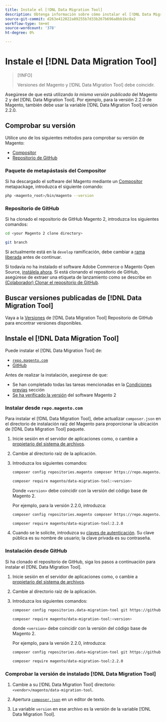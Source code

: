 ```yaml
---
title: Instale el [!DNL Data Migration Tool]
description: Obtenga información sobre cómo instalar el [!DNL Data Migration Tool] para transferir datos entre el Magento 1 y el Magento 2.
source-git-commit: d263e412022a89255b7d33b267b696a8bb1bc8a2
workflow-type: tm+mt
source-wordcount: '378'
ht-degree: 0%

---
```



# Instale el [!DNL Data Migration Tool]

>[!INFO]
>
>Versiones del Magento y [!DNL Data Migration Tool] debe coincidir.


Asegúrese de que está utilizando *la misma versión publicada* del Magento 2 y del [!DNL Data Migration Tool]. Por ejemplo, para la versión 2.2.0 de Magento, también debe usar la variable [!DNL Data Migration Tool] versión 2.2.0.

## Comprobar su versión

Utilice uno de los siguientes métodos para comprobar su versión de Magento:

- [Compositor](#composer-metapackage)
- [Repositorio de GitHub](#github-repository)

### Paquete de metapástasis del Compositor

Si ha descargado el software del Magento mediante un [Compositor](https://glossary.magento.com/composer) metapackage, introduzca el siguiente comando:

```bash
php <magento_root>/bin/magento --version
```

### Repositorio de GitHub

Si ha clonado el repositorio de GitHub Magento 2, introduzca los siguientes comandos:

```bash
cd <your Magento 2 clone directory>
```

```bash
git branch
```

Si actualmente está en la `develop` ramificación, debe cambiar a [rama liberada](https://developer.adobe.com/commerce/contributor/guides/install/change-version/) antes de continuar.

Si todavía no ha instalado el software Adobe Commerce o Magento Open Source, [instálela ahora](../../installation/prerequisites/commerce.md).
Si está clonando el repositorio de GitHub, asegúrese de extraer una etiqueta de lanzamiento como se describe en [(Colaborador) Clonar el repositorio de GitHub](https://developer.adobe.com/commerce/contributor/guides/install/clone-repository/).

## Buscar versiones publicadas de [!DNL Data Migration Tool]

Vaya a la [Versiones](https://github.com/magento/data-migration-tool/releases) de [!DNL Data Migration Tool] Repositorio de GitHub para encontrar versiones disponibles.

## Instale el [!DNL Data Migration Tool]

Puede instalar el [!DNL Data Migration Tool] de:

- [`repo.magento.com`](#install-from-repomagentocom)
- [GitHub](#install-from-github)

Antes de realizar la instalación, asegúrese de que:

- Se han completado todas las tareas mencionadas en la [Condiciones previas](prerequisites.md) sección
- [Se ha verificado la versión](install.md#check-your-version) del software Magento 2

### Instalar desde `repo.magento.com`

Para instalar el [!DNL Data Migration Tool], debe actualizar `composer.json` en el directorio de instalación raíz del Magento para proporcionar la ubicación de [!DNL Data Migration Tool] paquete.

1. Inicie sesión en el servidor de aplicaciones como, o cambie a [propietario del sistema de archivos](../../installation/prerequisites/file-system/overview.md).
1. Cambie al directorio raíz de la aplicación.
1. Introduzca los siguientes comandos:

   ```bash
   composer config repositories.magento composer https://repo.magento.com
   ```

   ```bash
   composer require magento/data-migration-tool:<version>
   ```

   Donde `<version>` debe coincidir con la versión del código base de Magento 2.

   Por ejemplo, para la versión 2.2.0, introduzca:

   ```bash
   composer config repositories.magento composer https://repo.magento.com
   ```

   ```bash
   composer require magento/data-migration-tool:2.2.0
   ```

1. Cuando se le solicite, introduzca su [claves de autenticación](../../installation/prerequisites/authentication-keys.md). Su clave pública es su nombre de usuario; la clave privada es su contraseña.

### Instalación desde GitHub

Si ha clonado el repositorio de GitHub, siga los pasos a continuación para instalar el [!DNL Data Migration Tool].

1. Inicie sesión en el servidor de aplicaciones como, o cambie a [propietario del sistema de archivos](../../installation/prerequisites/file-system/overview.md).
1. Cambie al directorio raíz de la aplicación.
1. Introduzca los siguientes comandos:

   ```bash
   composer config repositories.data-migration-tool git https://github.com/magento/data-migration-tool
   ```

   ```bash
   composer require magento/data-migration-tool:<version>
   ```

   donde `<version>` debe coincidir con la versión del código base de Magento 2.

   Por ejemplo, para la versión 2.2.0, introduzca:

   ```bash
   composer config repositories.data-migration-tool git https://github.com/magento/data-migration-tool
   ```

   ```bash
   composer require magento/data-migration-tool:2.2.0
   ```

### Comprobar la versión de instalado [!DNL Data Migration Tool]

1. Cambie a su [!DNL Data Migration Tool] directorio: `<vendor>/magento/data-migration-tool`.

1. Apertura [`composer.json`](https://github.com/magento/data-migration-tool/blob/2.4/composer.json) en un editor de texto.

1. La variable `version` en ese archivo es la versión de la variable [!DNL Data Migration Tool].
